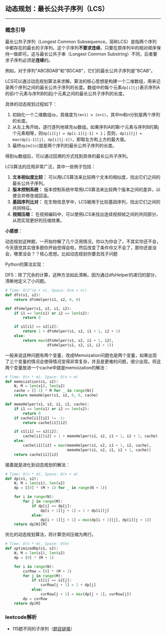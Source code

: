 ## 动态规划：最长公共子序列（LCS）

---

### 概念引导

最长公共子序列（Longest Common Subsequence，简称LCS）是指两个序列中都存在的最长的子序列。这个子序列**不要求连续**，只要在原序列中的相对顺序保持一致即可。这与最长公共子串（Longest Common Substring）不同，后者要求子序列必须是**连续**的。

例如，对于序列"ABCBDAB"和"BDCAB"，它们的最长公共子序列是"BCAB"。

LCS可以通过动态规划算法来求解。算法的核心思想是构建一个二维数组，用来记录两个序列之间的最长公共子序列的长度。数组中的每个元素`dp[i][j]`表示序列A的前i个元素与序列B的前j个元素之间的最长公共子序列的长度。

具体的动态规划过程如下：
1. 初始化一个二维数组`dp`，其维度为`(m+1) x (n+1)`，其中m和n分别是两个序列的长度。
2. 从左上角开始，逐行逐列地填充`dp`数组。如果序列A的第i个元素与序列B的第j个元素相等，则`dp[i][j] = dp[i-1][j-1] + 1`；否则，`dp[i][j] = max(dp[i-1][j], dp[i][j-1])`，即取左方和上方的最大值。
3. 最终`dp[m][n]`就是两个序列的最长公共子序列的长度。

得到`dp`数组后，可以通过回溯的方式找到具体的最长公共子序列。

LCS算法的应用非常广泛，其中一些例子包括：
1. **文本相似度比较：** 可以用LCS算法来比较两个文本的相似度，找出它们之间的最长公共子序列。
2. **版本控制系统：** 版本控制系统中常用LCS算法来比较两个版本之间的差异，以便合并修改或回滚。
3. **基因序列比对：** 在生物信息学中，LCS被用于比较基因序列，找出它们之间的共同特征。
4. **视频压缩：** 在视频编码中，可以使用LCS来找出连续视频帧之间的共同部分，从而实现更好的压缩效果。

**小感想**：

动态规划这种题，一开始你解了几个泛用情况，你以为你会了，不其实你还不会，今天感觉其实很多题你开始觉得会啦，然后改变了条件你又不会了，那你还是没会，哪里没会？？核心思想。比如动态规划你要去找子问题

Python的算法实现：

DFS：除了冗余的计算，这种方法如此清晰。因为通过dfsHelper的递归的部分，清晰地定义了小问题。

```python
# Time: O(2^(m + n), Space: O(m + n))
def dfs(s1, s2):
    return dfsHelper(s1, s2, 0, 0)

def dfsHelper(s1, s2, i1, i2):
    if i1 == len(s1) or i2 == len(s2):
        return 0

    if s1[i1] == s2[i2]:
        return 1 + dfsHelper(s1, s2, i1 + 1, i2 + 1)
    else:
        return max(dfsHelper(s1, s2, i1 + 1, i2),
                   dfsHelper(s1, s2, i1, i2 + 1))
```

一般来说这种问题有两个变量，改成Memoization问题也是两个变量，如果出现了三个变量的情况会使得情况变得非常复杂，并且是更难的问题，很少出现。将这两个变量放进一个cache中就是memoization的解法：

```python
# Time: O(n * m), Space: O(n + m)
def memoization(s1, s2):
    N, M = len(s1), len(s2)
    cache = [[-1] * M for _ in range(N)]
    return memoHelper(s1, s2, 0, 0, cache)

def memoHelper(s1, s2, i1, i2, cache):
    if i1 == len(s1) or i2 == len(s2):
        return 0
    if cache[i1][i2] != -1:
        return cache[i1][i2]

    if s1[i1] == s2[i2]:
        cache[i1][i2] = 1 + memoHelper(s1, s2, i1 + 1, i2 + 1, cache)
    else:
        cache[i1][i2] = max(memoHelper(s1, s2, i1 + 1, i2, cache),
                            memoHelper(s1, s2, i1, i2 + 1, cache))
    return cache[i1][i2]
```

接着就是进化到动态规划的解法：

```python
# Time: O(n * m), Space: O(n + m)
def dp(s1, s2):
    N, M = len(s1), len(s2)
    dp = [[0] * (M + 1) for _ in range(N + 1)]

    for i in range(N):
        for j in range(M):
            if dp[i] == dp[j]:
                dp[i + 1][j + 1] = 1 + dp[i][j]
            else:
                dp[i + 1][j + 1] = max(dp[i + 1][j], dp[i][j + 1])
    return dp[N][M]       
```

优化的动态规划算法，将计算空间压缩为两行。

```python
# Time: O(n * m), Space: O(m)
def optimizedDp(s1, s2):
    N, M = len(s1), len(s2)
    dp = [0] * (M + 1)

    for i in range(N):
        curRow = [0] * (M + 1)
        for j in range(M):
            if s1[i] == s2[j]:
                curRow[j + 1] = 1 + dp[j]
            else:
                curRow[j + 1] = max(dp[j + 1], curRow[j])
        dp = curRow
    return dp[M]       
```

### leetcode解析

- 115题不同的子序列（[题目链接](https://leetcode.com/problems/distinct-subsequences/description/)）
